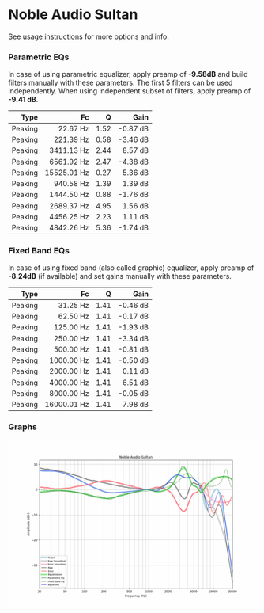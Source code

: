 # Noble Audio Sultan
See [usage instructions](https://github.com/jaakkopasanen/AutoEq#usage) for more options and info.

### Parametric EQs
In case of using parametric equalizer, apply preamp of **-9.58dB** and build filters manually
with these parameters. The first 5 filters can be used independently.
When using independent subset of filters, apply preamp of **-9.41 dB**.

| Type    | Fc          |    Q | Gain     |
|--------:|------------:|-----:|---------:|
| Peaking | 22.67 Hz    | 1.52 | -0.87 dB |
| Peaking | 221.39 Hz   | 0.58 | -3.46 dB |
| Peaking | 3411.13 Hz  | 2.44 | 8.57 dB  |
| Peaking | 6561.92 Hz  | 2.47 | -4.38 dB |
| Peaking | 15525.01 Hz | 0.27 | 5.36 dB  |
| Peaking | 940.58 Hz   | 1.39 | 1.39 dB  |
| Peaking | 1444.50 Hz  | 0.88 | -1.76 dB |
| Peaking | 2689.37 Hz  | 4.95 | 1.56 dB  |
| Peaking | 4456.25 Hz  | 2.23 | 1.11 dB  |
| Peaking | 4842.26 Hz  | 5.36 | -1.74 dB |

### Fixed Band EQs
In case of using fixed band (also called graphic) equalizer, apply preamp of **-8.24dB**
(if available) and set gains manually with these parameters.

| Type    | Fc          |    Q | Gain     |
|--------:|------------:|-----:|---------:|
| Peaking | 31.25 Hz    | 1.41 | -0.46 dB |
| Peaking | 62.50 Hz    | 1.41 | -0.17 dB |
| Peaking | 125.00 Hz   | 1.41 | -1.93 dB |
| Peaking | 250.00 Hz   | 1.41 | -3.34 dB |
| Peaking | 500.00 Hz   | 1.41 | -0.81 dB |
| Peaking | 1000.00 Hz  | 1.41 | -0.50 dB |
| Peaking | 2000.00 Hz  | 1.41 | 0.11 dB  |
| Peaking | 4000.00 Hz  | 1.41 | 6.51 dB  |
| Peaking | 8000.00 Hz  | 1.41 | -0.05 dB |
| Peaking | 16000.01 Hz | 1.41 | 7.98 dB  |

### Graphs
![](./Noble%20Audio%20Sultan.png)